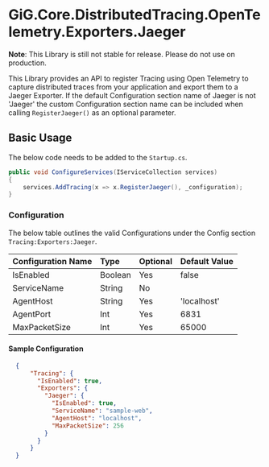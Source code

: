 # GiG.Core.DistributedTracing.OpenTelemetry.Exporters.Jaeger

**Note**: This Library is still not stable for release. Please do not use on production. 

This Library provides an API to register Tracing using Open Telemetry to capture distributed traces from your application and export them to a Jaeger Exporter. 
If the default Configuration section name of Jaeger is not 'Jaeger' the custom Configuration section name can be included when calling `RegisterJaeger()` as an optional parameter.

## Basic Usage

The below code needs to be added to the `Startup.cs`.

```csharp
public void ConfigureServices(IServiceCollection services)
{
    services.AddTracing(x => x.RegisterJaeger(), _configuration);
}
```

### Configuration

The below table outlines the valid Configurations under the Config section `Tracing:Exporters:Jaeger`.

| Configuration Name | Type    | Optional | Default Value |
|:-------------------|:--------|:---------|:--------------|
| IsEnabled          | Boolean | Yes      | false         |
| ServiceName        | String  | No       |               |
| AgentHost          | String  | Yes      | 'localhost'   |
| AgentPort          | Int     | Yes      | 6831          |
| MaxPacketSize      | Int     | Yes      | 65000         |


#### Sample Configuration

```json
  {
      "Tracing": {
        "IsEnabled": true,
        "Exporters": {
          "Jaeger": {
            "IsEnabled": true,
            "ServiceName": "sample-web",
            "AgentHost": "localhost", 
            "MaxPacketSize": 256
          }
        }
      }
  }
```